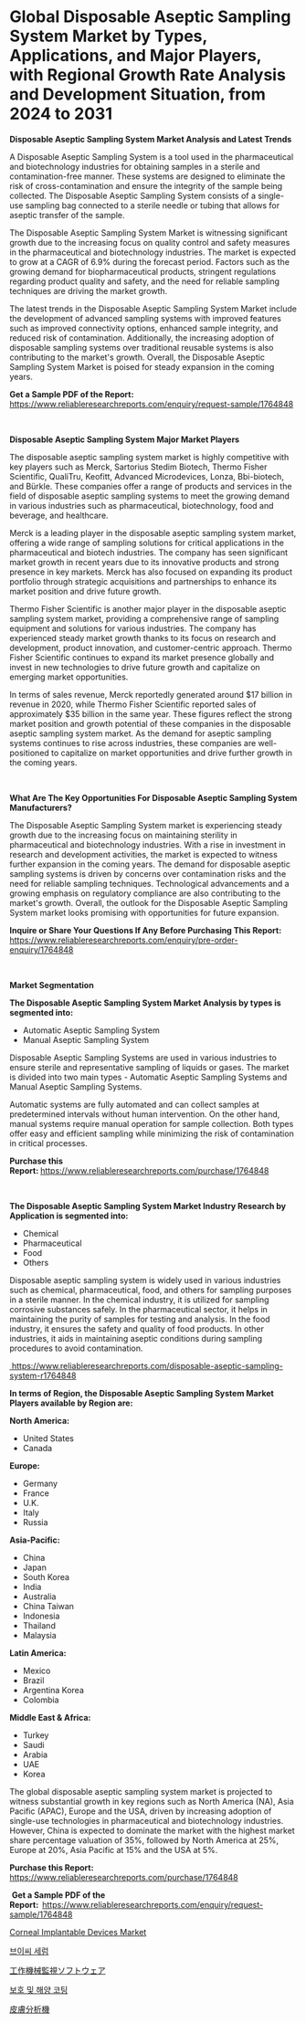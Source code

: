 <p><h1>Global Disposable Aseptic Sampling System Market by Types, Applications, and Major Players, with Regional Growth Rate Analysis and Development Situation, from 2024 to 2031</h1></p><p><strong>Disposable Aseptic Sampling System Market Analysis and Latest Trends</strong></p>
<p><p>A Disposable Aseptic Sampling System is a tool used in the pharmaceutical and biotechnology industries for obtaining samples in a sterile and contamination-free manner. These systems are designed to eliminate the risk of cross-contamination and ensure the integrity of the sample being collected. The Disposable Aseptic Sampling System consists of a single-use sampling bag connected to a sterile needle or tubing that allows for aseptic transfer of the sample.</p><p>The Disposable Aseptic Sampling System Market is witnessing significant growth due to the increasing focus on quality control and safety measures in the pharmaceutical and biotechnology industries. The market is expected to grow at a CAGR of 6.9% during the forecast period. Factors such as the growing demand for biopharmaceutical products, stringent regulations regarding product quality and safety, and the need for reliable sampling techniques are driving the market growth.</p><p>The latest trends in the Disposable Aseptic Sampling System Market include the development of advanced sampling systems with improved features such as improved connectivity options, enhanced sample integrity, and reduced risk of contamination. Additionally, the increasing adoption of disposable sampling systems over traditional reusable systems is also contributing to the market's growth. Overall, the Disposable Aseptic Sampling System Market is poised for steady expansion in the coming years.</p></p>
<p><strong>Get a Sample PDF of the Report:&nbsp;</strong> <a href="https://www.reliableresearchreports.com/enquiry/request-sample/1764848">https://www.reliableresearchreports.com/enquiry/request-sample/1764848</a></p>
<p>&nbsp;</p>
<p><strong>Disposable Aseptic Sampling System Major Market Players</strong></p>
<p><p>The disposable aseptic sampling system market is highly competitive with key players such as Merck, Sartorius Stedim Biotech, Thermo Fisher Scientific, QualiTru, Keofitt, Advanced Microdevices, Lonza, Bbi-biotech, and Bürkle. These companies offer a range of products and services in the field of disposable aseptic sampling systems to meet the growing demand in various industries such as pharmaceutical, biotechnology, food and beverage, and healthcare.</p><p>Merck is a leading player in the disposable aseptic sampling system market, offering a wide range of sampling solutions for critical applications in the pharmaceutical and biotech industries. The company has seen significant market growth in recent years due to its innovative products and strong presence in key markets. Merck has also focused on expanding its product portfolio through strategic acquisitions and partnerships to enhance its market position and drive future growth.</p><p>Thermo Fisher Scientific is another major player in the disposable aseptic sampling system market, providing a comprehensive range of sampling equipment and solutions for various industries. The company has experienced steady market growth thanks to its focus on research and development, product innovation, and customer-centric approach. Thermo Fisher Scientific continues to expand its market presence globally and invest in new technologies to drive future growth and capitalize on emerging market opportunities.</p><p>In terms of sales revenue, Merck reportedly generated around $17 billion in revenue in 2020, while Thermo Fisher Scientific reported sales of approximately $35 billion in the same year. These figures reflect the strong market position and growth potential of these companies in the disposable aseptic sampling system market. As the demand for aseptic sampling systems continues to rise across industries, these companies are well-positioned to capitalize on market opportunities and drive further growth in the coming years.</p></p>
<p>&nbsp;</p>
<p><strong>What Are The Key Opportunities For Disposable Aseptic Sampling System Manufacturers?</strong></p>
<p><p>The Disposable Aseptic Sampling System market is experiencing steady growth due to the increasing focus on maintaining sterility in pharmaceutical and biotechnology industries. With a rise in investment in research and development activities, the market is expected to witness further expansion in the coming years. The demand for disposable aseptic sampling systems is driven by concerns over contamination risks and the need for reliable sampling techniques. Technological advancements and a growing emphasis on regulatory compliance are also contributing to the market's growth. Overall, the outlook for the Disposable Aseptic Sampling System market looks promising with opportunities for future expansion.</p></p>
<p><strong>Inquire or Share Your Questions If Any Before Purchasing This Report:</strong> <a href="https://www.reliableresearchreports.com/enquiry/pre-order-enquiry/1764848">https://www.reliableresearchreports.com/enquiry/pre-order-enquiry/1764848</a></p>
<p>&nbsp;</p>
<p><strong>Market Segmentation</strong></p>
<p><strong>The Disposable Aseptic Sampling System Market Analysis by types is segmented into:</strong></p>
<p><ul><li>Automatic Aseptic Sampling System</li><li>Manual Aseptic Sampling System</li></ul></p>
<p><p>Disposable Aseptic Sampling Systems are used in various industries to ensure sterile and representative sampling of liquids or gases. The market is divided into two main types - Automatic Aseptic Sampling Systems and Manual Aseptic Sampling Systems. </p><p>Automatic systems are fully automated and can collect samples at predetermined intervals without human intervention. On the other hand, manual systems require manual operation for sample collection. Both types offer easy and efficient sampling while minimizing the risk of contamination in critical processes.</p></p>
<p><strong>Purchase this Report:&nbsp;</strong><a href="https://www.reliableresearchreports.com/purchase/1764848">https://www.reliableresearchreports.com/purchase/1764848</a></p>
<p>&nbsp;</p>
<p><strong>The Disposable Aseptic Sampling System Market Industry Research by Application is segmented into:</strong></p>
<p><ul><li>Chemical</li><li>Pharmaceutical</li><li>Food</li><li>Others</li></ul></p>
<p><p>Disposable aseptic sampling system is widely used in various industries such as chemical, pharmaceutical, food, and others for sampling purposes in a sterile manner. In the chemical industry, it is utilized for sampling corrosive substances safely. In the pharmaceutical sector, it helps in maintaining the purity of samples for testing and analysis. In the food industry, it ensures the safety and quality of food products. In other industries, it aids in maintaining aseptic conditions during sampling procedures to avoid contamination.</p></p>
<p><a href="https://www.reliableresearchreports.com/disposable-aseptic-sampling-system-r1764848">&nbsp;https://www.reliableresearchreports.com/disposable-aseptic-sampling-system-r1764848</a></p>
<p><strong>In terms of Region, the Disposable Aseptic Sampling System Market Players available by Region are:</strong></p>
<p>
    <p> <strong> North America: </strong>
        <ul>
            <li>United States</li>
            <li>Canada</li>
        </ul>
        </p> 
    <p> <strong> Europe: </strong>
        <ul>
            <li>Germany</li>
            <li>France</li>
            <li>U.K.</li>
            <li>Italy</li>
            <li>Russia</li>
        </ul>
        </p> 
    <p> <strong> Asia-Pacific: </strong>
        <ul>
            <li>China</li>
            <li>Japan</li>
            <li>South Korea</li>
            <li>India</li>
            <li>Australia</li>
            <li>China Taiwan</li>
            <li>Indonesia</li>
            <li>Thailand</li>
            <li>Malaysia</li>
        </ul>
        </p> 
    <p> <strong> Latin America: </strong>
        <ul>
            <li>Mexico</li>
            <li>Brazil</li>
            <li>Argentina Korea</li>
            <li>Colombia</li>
        </ul>
        </p> 
    <p> <strong> Middle East & Africa: </strong>
        <ul>
            <li>Turkey</li>
            <li>Saudi</li>
            <li>Arabia</li>
            <li>UAE</li>
            <li>Korea</li>
        </ul>
    </p>
    </p>
<p><p>The global disposable aseptic sampling system market is projected to witness substantial growth in key regions such as North America (NA), Asia Pacific (APAC), Europe and the USA, driven by increasing adoption of single-use technologies in pharmaceutical and biotechnology industries. However, China is expected to dominate the market with the highest market share percentage valuation of 35%, followed by North America at 25%, Europe at 20%, Asia Pacific at 15% and the USA at 5%.</p></p>
<p><strong>Purchase this Report: </strong><a href="https://www.reliableresearchreports.com/purchase/1764848">https://www.reliableresearchreports.com/purchase/1764848</a></p>
<p>&nbsp;<strong>Get a Sample PDF of the Report:&nbsp;&nbsp;</strong><a href="https://www.reliableresearchreports.com/enquiry/request-sample/1764848">https://www.reliableresearchreports.com/enquiry/request-sample/1764848</a></p>
<p><strong></strong></p>
<p><p><a href="https://github.com/EbonyHane1955/Market-Research-Report-List-1/blob/main/corneal-implantable-devices-market.md">Corneal Implantable Devices Market</a></p><p><a href="https://github.com/RonSpencer61/Market-Research-Report-List-1/blob/main/775193046719.md">브이씨 세럼</a></p><p><a href="https://medium.com/@saigekulas/%E6%A9%9F%E6%A2%B0%E5%B7%A5%E5%85%B7%E3%83%A2%E3%83%8B%E3%82%BF%E3%83%AA%E3%83%B3%E3%82%B0%E3%82%BD%E3%83%95%E3%83%88%E3%82%A6%E3%82%A7%E3%82%A2%E5%B8%82%E5%A0%B4-%E5%B8%82%E5%A0%B4%E3%82%B7%E3%82%A7%E3%82%A2-%E5%B8%82%E5%A0%B4%E3%83%88%E3%83%AC%E3%83%B3%E3%83%89-%E5%B0%86%E6%9D%A5%E3%81%AE%E6%88%90%E9%95%B7%E3%82%92%E6%8E%A2%E3%82%8B-97177add8500">工作機械監視ソフトウェア</a></p><p><a href="https://medium.com/@honeypie6456/%EB%B3%B4%ED%98%B8-%EB%B0%8F-%ED%95%B4%EC%96%91-%EC%BD%94%ED%8C%85-%EC%8B%9C%EC%9E%A5-2031%EB%85%84%EA%B9%8C%EC%A7%80%EC%9D%98-%ED%8A%B8%EB%A0%8C%EB%93%9C-%EC%98%88%EC%B8%A1-%EB%B0%8F-%EA%B2%BD%EC%9F%81-%EB%B6%84%EC%84%9D-a9c30044bc36">보호 및 해양 코팅</a></p><p><a href="https://medium.com/@jasohung45456/%E7%9A%AE%E8%86%9A%E5%88%86%E6%9E%90%E6%A9%9F%E5%B8%82%E5%A0%B4%E3%81%AE%E3%82%A4%E3%83%B3%E3%82%B5%E3%82%A4%E3%83%88-%E5%B8%82%E5%A0%B4%E5%8B%95%E5%90%91-%E6%88%90%E9%95%B7-2024%E5%B9%B4%E3%81%8B%E3%82%892031%E5%B9%B4%E3%81%BE%E3%81%A7%E3%81%AE%E4%BA%88%E6%B8%AC-be6383c2ea4d">皮膚分析機</a></p></p>